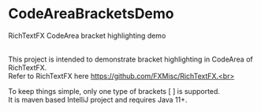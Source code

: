 # CodeAreaBracketsDemo

RichTextFX CodeArea bracket highlighting demo<br><br>

This project is intended to demonstrate bracket highlighting in CodeArea of RichTextFX.<br>
Refer to RichTextFX here https://github.com/FXMisc/RichTextFX.<br><br>

To keep things simple, only one type of brackets [ ] is supported.<br>
It is maven based IntelliJ project and requires Java 11+.

